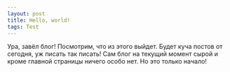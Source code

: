 ```yaml
---
layout: post
title: Hello, world!
tags: Test
---
```


Ура, завёл блог! Посмотрим, что из этого выйдет. Будет куча постов от сегодня, уж писать так писать!
Сам блог на текущий момент сырой и кроме главной страницы ничего особо нет. Но это только начало!
